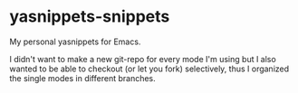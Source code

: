 yasnippets-snippets
===================

My personal yasnippets for Emacs.

I didn't want to make a new git-repo for every mode I'm using but I also wanted to be able to checkout (or let you fork) selectively, thus I organized the single modes in different branches.